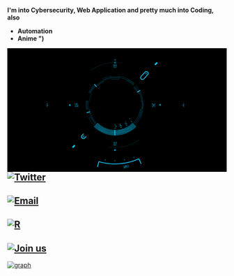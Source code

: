 **I'm into Cybersecurity, Web Application and pretty much into Coding, also**
- **Automation** 
- **Anime ")**

<img align="left" src="loop.gif" style="top:20%; right:20%">

## [![Twitter](https://img.shields.io/twitter/url?label=%20%2Frajk637377&style=social&url=https%3A%2F%2Ftwitter.com%2Frajk637377)](https://twitter.com/rajk637377)

## [![Email](https://img.shields.io/twitter/url?color=wdw&label=s7887132%40gmail.com&logo=dwwd&logoColor=wdwdw&style=social&url=https%3A%2F%2Ftwitter.com%2Fmyselfsilver)](mailto:s7887132@gmail.com)

## [![R](https://img.shields.io/reddit/user-karma/combined/No_Procedure_2955?label=No_Procedure_2955&style=social)](https://www.reddit.com/user/No_Procedure_2955)

## [![Join us](https://img.shields.io/badge/Join-us-black)](https://www.youtube.com/channel/UC7drqF0RIzeH7W29lsOtnkA)




[![graph](https://activity-graph.herokuapp.com/graph?username=xsummit&theme=react-dark)](https://www.youtube.com/channel/UC7drqF0RIzeH7W29lsOtnkA)




